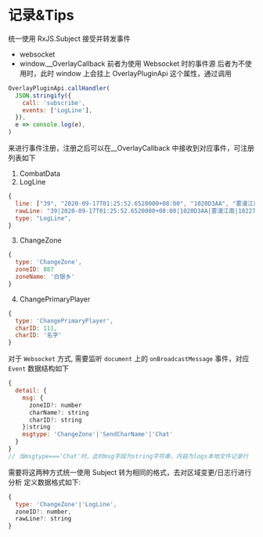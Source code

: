 # 记录&Tips

统一使用 RxJS.Subject 接受并转发事件

- websocket
- window.\_\_OverlayCallback
  前者为使用 Websocket 时的事件源
  后者为不使用时，此时 window 上会挂上 OverlayPluginApi 这个属性，通过调用

```javascript
OverlayPluginApi.callHandler(
  JSON.stringify({
    call: 'subscribe',
    events: ['LogLine'],
  }),
  e => console.log(e),
)
```

来进行事件注册，注册之后可以在\_\_OverlayCallback 中接收到对应事件，可注册列表如下

1. CombatData
2. LogLine
``` javascript
{
  line: ["39", "2020-09-17T01:25:52.6520000+08:00", "1020D3AA", "雾漫江南", "102279", "102279", "8310", "10000", "0", "0", "50.17752", "117.4736", "10.02", "-1.149434", "", "437348f5a929b506f47055c6a0b164f1"],
  rawLine: "39|2020-09-17T01:25:52.6520000+08:00|1020D3AA|雾漫江南|102279|102279|8310|10000|0|0|50.17752|117.4736|10.02|-1.149434||437348f5a929b506f47055c6a0b164f1",
  type: "LogLine",
}
```
3. ChangeZone
``` javascript
{
  type: 'ChangeZone',
  zoneID: 887
  zoneName: '白银乡'
}
```
4. ChangePrimaryPlayer
``` javascript
{
  type: 'ChangePrimaryPlayer',
  charID: 111,
  charID: '名字'
}
```

对于 `Websocket` 方式, 需要监听 `document` 上的 `onBroadcastMessage` 事件，对应 `Event` 数据结构如下
``` javascript
{
  detail: {
    msg: {
      zoneID?: number
      charName?: string
      charID?: string
    }|string
    msgtype: 'ChangeZone'|'SendCharName'|'Chat'
  }
}
// 当msgtype==='Chat'时，此时msg字段为string字符串，内容为logs本地文件记录行
```

需要将这两种方式统一使用 Subject 转为相同的格式，去对区域变更/日志行进行分析
定义数据格式如下:
``` javascript
{
  type: 'ChangeZone'|'LogLine',
  zoneID?: number,
  rawLine?: string
}
```
